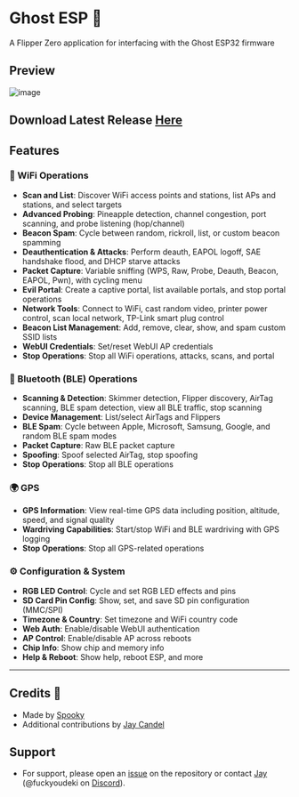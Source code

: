 # Ghost ESP 👻
A Flipper Zero application for interfacing with the Ghost ESP32 firmware

## Preview
![image](https://github.com/user-attachments/assets/dbff6546-24ed-4d20-af6e-0e01e1643385)

## Download Latest Release [Here](https://github.com/jaylikesbunda/ghost_esp_app/releases/latest)

## Features

### 📶 WiFi Operations
- **Scan and List**: Discover WiFi access points and stations, list APs and stations, and select targets
- **Advanced Probing**: Pineapple detection, channel congestion, port scanning, and probe listening (hop/channel)
- **Beacon Spam**: Cycle between random, rickroll, list, or custom beacon spamming
- **Deauthentication & Attacks**: Perform deauth, EAPOL logoff, SAE handshake flood, and DHCP starve attacks
- **Packet Capture**: Variable sniffing (WPS, Raw, Probe, Deauth, Beacon, EAPOL, Pwn), with cycling menu
- **Evil Portal**: Create a captive portal, list available portals, and stop portal operations
- **Network Tools**: Connect to WiFi, cast random video, printer power control, scan local network, TP-Link smart plug control
- **Beacon List Management**: Add, remove, clear, show, and spam custom SSID lists
- **WebUI Credentials**: Set/reset WebUI AP credentials
- **Stop Operations**: Stop all WiFi operations, attacks, scans, and portal

### 📡 Bluetooth (BLE) Operations
- **Scanning & Detection**: Skimmer detection, Flipper discovery, AirTag scanning, BLE spam detection, view all BLE traffic, stop scanning
- **Device Management**: List/select AirTags and Flippers
- **BLE Spam**: Cycle between Apple, Microsoft, Samsung, Google, and random BLE spam modes
- **Packet Capture**: Raw BLE packet capture
- **Spoofing**: Spoof selected AirTag, stop spoofing
- **Stop Operations**: Stop all BLE operations

### 🌍 GPS
- **GPS Information**: View real-time GPS data including position, altitude, speed, and signal quality
- **Wardriving Capabilities**: Start/stop WiFi and BLE wardriving with GPS logging
- **Stop Operations**: Stop all GPS-related operations

### ⚙️ Configuration & System
- **RGB LED Control**: Cycle and set RGB LED effects and pins
- **SD Card Pin Config**: Show, set, and save SD pin configuration (MMC/SPI)
- **Timezone & Country**: Set timezone and WiFi country code
- **Web Auth**: Enable/disable WebUI authentication
- **AP Control**: Enable/disable AP across reboots
- **Chip Info**: Show chip and memory info
- **Help & Reboot**: Show help, reboot ESP, and more

---

## Credits 🙏
- Made by [Spooky](https://github.com/Spooks4576)
- Additional contributions by [Jay Candel](https://github.com/jaylikesbunda)

## Support
- For support, please open an [issue](https://github.com/jaylikesbunda/ghost_esp_app/issues) on the repository or contact [Jay](https://github.com/jaylikesbunda) (@fuckyoudeki on [Discord](https://discord.gg/5cyNmUMgwh)).




